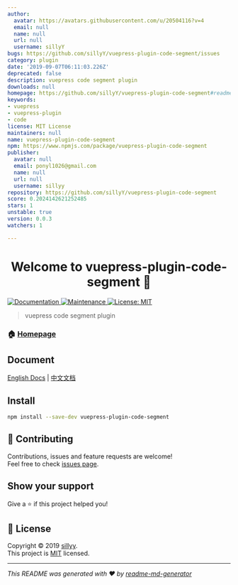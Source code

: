 ```yaml
---
author:
  avatar: https://avatars.githubusercontent.com/u/20504116?v=4
  email: null
  name: null
  url: null
  username: sillyY
bugs: https://github.com/sillyY/vuepress-plugin-code-segment/issues
category: plugin
date: '2019-09-07T06:11:03.226Z'
deprecated: false
description: vuepress code segment plugin
downloads: null
homepage: https://github.com/sillyY/vuepress-plugin-code-segment#readme
keywords:
- vuepress
- vuepress-plugin
- code
license: MIT License
maintainers: null
name: vuepress-plugin-code-segment
npm: https://www.npmjs.com/package/vuepress-plugin-code-segment
publisher:
  avatar: null
  email: ponyl1026@gmail.com
  name: null
  url: null
  username: sillyy
repository: https://github.com/sillyY/vuepress-plugin-code-segment
score: 0.2024142621252485
stars: 1
unstable: true
version: 0.0.3
watchers: 1

---
```


<h1 align="center">Welcome to vuepress-plugin-code-segment 👋</h1>
<p>
  <a href="http://sillyy.cn/vuepress-plugin-code-segment/">
    <img alt="Documentation" src="https://img.shields.io/badge/documentation-yes-brightgreen.svg" target="_blank" />
  </a>
  <a href="https://github.com/sillyY/vuepress-plugin-code-segment/graphs/commit-activity">
    <img alt="Maintenance" src="https://img.shields.io/badge/Maintained%3F-yes-green.svg" target="_blank" />
  </a>
  <a href="https://github.com/sillyY/vuepress-plugin-code-segment/blob/master/LICENSE">
    <img alt="License: MIT" src="https://img.shields.io/badge/License-MIT-yellow.svg" target="_blank" />
  </a>
</p>

> vuepress code segment plugin

### 🏠 [Homepage](https://github.com/sillyY/vuepress-plugin-code-segment#readme)

## Document
[English Docs](http://sillyy.cn/vuepress-plugin-code-segment/) | [中文文档](http://sillyy.cn/vuepress-plugin-code-segment/zh/)

## Install

```sh
npm install --save-dev vuepress-plugin-code-segment
```

## 🤝 Contributing

Contributions, issues and feature requests are welcome!<br />Feel free to check [issues page](https://github.com/sillyY/vuepress-plugin-code-segment/issues).

## Show your support

Give a ⭐️ if this project helped you!

## 📝 License

Copyright © 2019 [sillyy](https://github.com/sillyY).<br />
This project is [MIT](https://github.com/sillyY/vuepress-plugin-code-segment/blob/master/LICENSE) licensed.

***
_This README was generated with ❤️ by [readme-md-generator](https://github.com/kefranabg/readme-md-generator)_